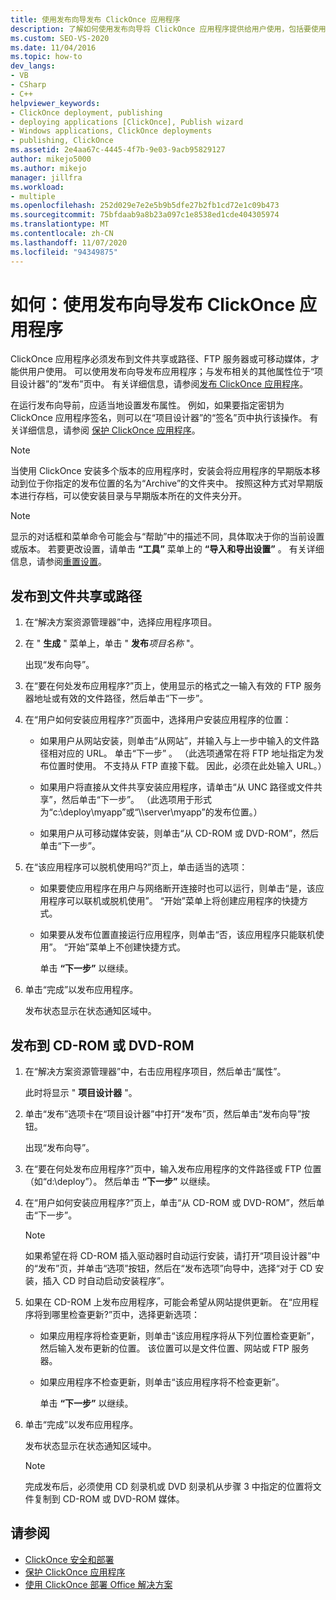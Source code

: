 ```yaml
---
title: 使用发布向导发布 ClickOnce 应用程序
description: 了解如何使用发布向导将 ClickOnce 应用程序提供给用户使用，包括要使用的发布属性。
ms.custom: SEO-VS-2020
ms.date: 11/04/2016
ms.topic: how-to
dev_langs:
- VB
- CSharp
- C++
helpviewer_keywords:
- ClickOnce deployment, publishing
- deploying applications [ClickOnce], Publish wizard
- Windows applications, ClickOnce deployments
- publishing, ClickOnce
ms.assetid: 2e4aa67c-4445-4f7b-9e03-9acb95829127
author: mikejo5000
ms.author: mikejo
manager: jillfra
ms.workload:
- multiple
ms.openlocfilehash: 252d029e7e2e5b9b5dfe27b2fb1cd72e1c09b473
ms.sourcegitcommit: 75bfdaab9a8b23a097c1e8538ed1cde404305974
ms.translationtype: MT
ms.contentlocale: zh-CN
ms.lasthandoff: 11/07/2020
ms.locfileid: "94349875"
---
```

# <a name="how-to-publish-a-clickonce-application-using-the-publish-wizard"></a>如何：使用发布向导发布 ClickOnce 应用程序
ClickOnce 应用程序必须发布到文件共享或路径、FTP 服务器或可移动媒体，才能供用户使用。 可以使用发布向导发布应用程序；与发布相关的其他属性位于“项目设计器”的“发布”页中。 有关详细信息，请参阅[发布 ClickOnce 应用程序](../deployment/publishing-clickonce-applications.md)。

在运行发布向导前，应适当地设置发布属性。 例如，如果要指定密钥为 ClickOnce 应用程序签名，则可以在“项目设计器”的“签名”页中执行该操作。 有关详细信息，请参阅 [保护 ClickOnce 应用程序](../deployment/securing-clickonce-applications.md)。

> [!NOTE]
> 当使用 ClickOnce 安装多个版本的应用程序时，安装会将应用程序的早期版本移动到位于你指定的发布位置的名为“Archive”的文件夹中。 按照这种方式对早期版本进行存档，可以使安装目录与早期版本所在的文件夹分开。

> [!NOTE]
> 显示的对话框和菜单命令可能会与“帮助”中的描述不同，具体取决于你的当前设置或版本。 若要更改设置，请单击 **“工具”** 菜单上的 **“导入和导出设置”** 。 有关详细信息，请参阅[重置设置](../ide/environment-settings.md#reset-settings)。

## <a name="to-publish-to-a-file-share-or-path"></a>发布到文件共享或路径

1. 在“解决方案资源管理器”中，选择应用程序项目。

2. 在 " **生成** " 菜单上，单击 " **发布***项目名称* "。

    出现“发布向导”。

3. 在“要在何处发布应用程序?”页上，使用显示的格式之一输入有效的 FTP 服务器地址或有效的文件路径，然后单击“下一步”。

4. 在“用户如何安装应用程序?”页面中，选择用户安装应用程序的位置：

   - 如果用户从网站安装，则单击“从网站”，并输入与上一步中输入的文件路径相对应的 URL。 单击“下一步” 。 （此选项通常在将 FTP 地址指定为发布位置时使用。 不支持从 FTP 直接下载。 因此，必须在此处输入 URL。）

   - 如果用户将直接从文件共享安装应用程序，请单击“从 UNC 路径或文件共享”，然后单击“下一步”。 （此选项用于形式为“c:\deploy\myapp”或“\\\server\myapp”的发布位置。）

   - 如果用户从可移动媒体安装，则单击“从 CD-ROM 或 DVD-ROM”，然后单击“下一步”。

5. 在“该应用程序可以脱机使用吗?”页上，单击适当的选项：

   - 如果要使应用程序在用户与网络断开连接时也可以运行，则单击“是，该应用程序可以联机或脱机使用”。 “开始”菜单上将创建应用程序的快捷方式。

   - 如果要从发布位置直接运行应用程序，则单击“否，该应用程序只能联机使用”。 “开始”菜单上不创建快捷方式。

     单击 **“下一步”** 以继续。

6. 单击“完成”以发布应用程序。

    发布状态显示在状态通知区域中。

## <a name="to-publish-to-a-cd-rom-or-dvd-rom"></a>发布到 CD-ROM 或 DVD-ROM

1. 在“解决方案资源管理器”中，右击应用程序项目，然后单击“属性”。

    此时将显示 " **项目设计器** "。

2. 单击“发布”选项卡在“项目设计器”中打开“发布”页，然后单击“发布向导”按钮。

    出现“发布向导”。

3. 在“要在何处发布应用程序?”页中，输入发布应用程序的文件路径或 FTP 位置（如“d:\deploy”）。 然后单击 **“下一步”** 以继续。

4. 在“用户如何安装应用程序?”页上，单击“从 CD-ROM 或 DVD-ROM”，然后单击“下一步”。

   > [!NOTE]
   > 如果希望在将 CD-ROM 插入驱动器时自动运行安装，请打开“项目设计器”中的“发布”页，并单击“选项”按钮，然后在“发布选项”向导中，选择“对于 CD 安装，插入 CD 时自动启动安装程序”。

5. 如果在 CD-ROM 上发布应用程序，可能会希望从网站提供更新。 在“应用程序将到哪里检查更新?”页中，选择更新选项：

   - 如果应用程序将检查更新，则单击“该应用程序将从下列位置检查更新”，然后输入发布更新的位置。 该位置可以是文件位置、网站或 FTP 服务器。

   - 如果应用程序不检查更新，则单击“该应用程序将不检查更新”。

     单击 **“下一步”** 以继续。

6. 单击“完成”以发布应用程序。

    发布状态显示在状态通知区域中。

   > [!NOTE]
   > 完成发布后，必须使用 CD 刻录机或 DVD 刻录机从步骤 3 中指定的位置将文件复制到 CD-ROM 或 DVD-ROM 媒体。

## <a name="see-also"></a>请参阅

- [ClickOnce 安全和部署](../deployment/clickonce-security-and-deployment.md)
- [保护 ClickOnce 应用程序](../deployment/securing-clickonce-applications.md)
- [使用 ClickOnce 部署 Office 解决方案](../vsto/deploying-an-office-solution-by-using-clickonce.md)